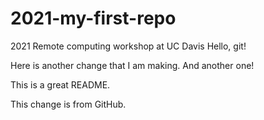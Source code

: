 # 2021-my-first-repo
2021 Remote computing workshop at UC Davis
Hello, git!

Here is another change that I am making.
And another one!

This is a great README.

This change is from GitHub.

